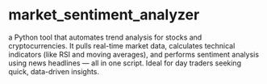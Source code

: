 # market_sentiment_analyzer
a Python tool that automates trend analysis for stocks and cryptocurrencies. It pulls real-time market data, calculates technical indicators (like RSI and moving averages), and performs sentiment analysis using news headlines — all in one script. Ideal for day traders seeking quick, data-driven insights.
